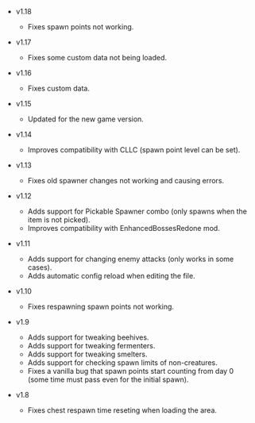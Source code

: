 - v1.18
  - Fixes spawn points not working.

- v1.17
  - Fixes some custom data not being loaded.

- v1.16
  - Fixes custom data.

- v1.15
  - Updated for the new game version.

- v1.14
  - Improves compatibility with CLLC (spawn point level can be set).

- v1.13
  - Fixes old spawner changes not working and causing errors.

- v1.12
  - Adds support for Pickable Spawner combo (only spawns when the item is not picked).
  - Improves compatibility with EnhancedBossesRedone mod.

- v1.11
  - Adds support for changing enemy attacks (only works in some cases).
  - Adds automatic config reload when editing the file.

- v1.10
  - Fixes respawning spawn points not working.

- v1.9
  - Adds support for tweaking beehives.
  - Adds support for tweaking fermenters.
  - Adds support for tweaking smelters.
  - Adds support for checking spawn limits of non-creatures.
  - Fixes a vanilla bug that spawn points start counting from day 0 (some time must pass even for the initial spawn).

- v1.8
  - Fixes chest respawn time reseting when loading the area.
